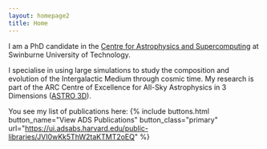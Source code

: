 ```yaml
---
layout: homepage2
title: Home
---
```


I am a PhD candidate in the [Centre for Astrophysics and Supercomputing](https://astronomy.swin.edu.au/) at Swinburne University of Technology.

I specialise in using large simulations to study the composition and evolution of the Intergalactic Medium through cosmic time. 
My research is part of the ARC Centre of Excellence for All-Sky Astrophysics in 3 Dimensions ([ASTRO 3D](https://astro3d.org.au/)). 

You see my list of publications here:
{% include buttons.html button_name="View ADS Publications" button_class="primary" url="https://ui.adsabs.harvard.edu/public-libraries/JVI0wKk5ThW2taKTMT2oEQ" %}
    


